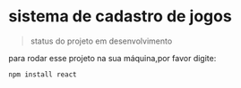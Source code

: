 <h1> sistema de cadastro de jogos </h1>

>status do projeto em desenvolvimento 

para rodar esse projeto na sua máquina,por favor digite:

```
npm install react
```
